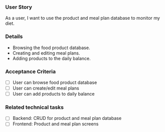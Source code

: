 ### User Story

As a user, I want to use the product and meal plan database to monitor my diet.

### Details

- Browsing the food product database.
- Creating and editing meal plans.
- Adding products to the daily balance.

### Acceptance Criteria

- [ ] User can browse food product database
- [ ] User can create/edit meal plans
- [ ] User can add products to daily balance

### Related technical tasks

- [ ] Backend: CRUD for product and meal plan database
- [ ] Frontend: Product and meal plan screens
